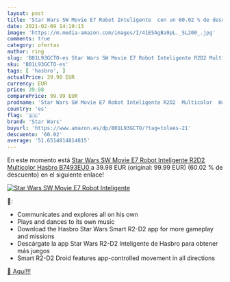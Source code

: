 ```yaml
---
layout: post
title: 'Star Wars SW Movie E7 Robot Inteligente  con un 60.02 % de descuento'
date: 2021-02-09 14:19:13
image: 'https://m.media-amazon.com/images/I/41ESAgBa9pL._SL200_.jpg'
comments: true
category: ofertas
author: ring
slug: 'B01L93GCTO-es Star Wars SW Movie E7 Robot Inteligente R2D2 Multicolor...'
sku: 'B01L93GCTO-es'
tags: [ 'hasbro', ]
actualPrice: 39.98 EUR
currency: EUR
price: 39.98
comparePrice: 99.99 EUR
prodname: 'Star Wars SW Movie E7 Robot Inteligente R2D2  Multicolor  Hasbro B7493EU0 '
country: 'es'
flag: '🇪🇸'
brand: 'Star Wars'
buyurl: 'https://www.amazon.es/dp/B01L93GCTO/?tag=tolees-21'
descuento: '60.02'
average: '51.6514814814815'
---
```


En este momento está [Star Wars SW Movie E7 Robot Inteligente R2D2  Multicolor  Hasbro B7493EU0 ](https://www.amazon.es/dp/B01L93GCTO/?tag=tolees-21) a 39.98 EUR (original: 99.99 EUR) (60.02 %  de descuento) en el siguiente enlace!

[![Star Wars SW Movie E7 Robot Inteligente ](https://m.media-amazon.com/images/I/41ESAgBa9pL._SL200_.jpg)](https://www.amazon.es/dp/B01L93GCTO/?tag=tolees-21)

🔎:

- Communicates and explores all on his own
- Plays and dances to its own music
- Download the Hasbro Star Wars Smart R2-D2 app for more gameplay and missions
- Descárgate la app Star Wars R2-D2 Inteligente de Hasbro para obtener más juegos
- Smart R2-D2 Droid features app-controlled movement in all directions

[🛒 Aquí!!!](https://www.amazon.es/dp/B01L93GCTO/?tag=tolees-21)

